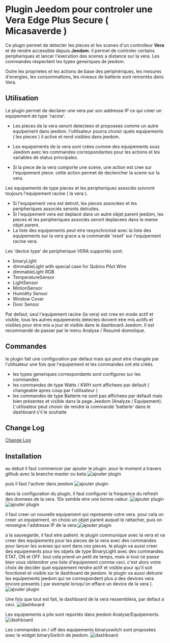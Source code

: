 # Plugin Jeedom pour controler une Vera Edge Plus Secure ( Micasaverde )

Ce plugin permet de detecter les pieces et les scenes d'un controlleur **Vera** et de rendre accessible depuis **Jeedom**. il permet de controler certains peripheriques et lancer l'execution des scenes a distance sur la vera. Les commandes respectent les types generiques de jeedom.

Outre les proprietes et les actions de base des périphériques, les mesures d'energies, les consommations, les niveaux de batterie sont remontés dans Vera.

## Utilisation

Le plugin permet de declarer une vera par son addresse IP ce qui creer un equipement de type 'racine'.
- Les pieces de la vera seront detectees et proposees comme un autre equipement dans jeedom. l'utilisateur pourra choisir quels equipements ( les pieces ) il active et rend visibles dans jeedom.

- Les equipements de la vera sont crées comme des equipements sous Jeedom avec les commandes correspondantes pour les actions et les variables de status principales. 

- Si la piece de la vera comporte une scene,  une action est cree sur l'equipement piece. cette action permet de declencher la scene sur la vera.

Les equipements de type pieces et les peripheriques associés suivront toujours l'equipement racine ( la vera ). 
* Si l'equipement vera est detruit, les pieces associées et les peripheriques associés seronts detruites.
* Si l'equipement vera est deplacé dans un autre objet parent jeedom, les pieces et les peripheriques associés seront deplacees dans le meme objet parent.
* La liste des equipements peut etre resynchronisé avec la liste des equipements sur la vera grace a la commande 'reset' sur l'equipement racine vera.

Les 'device type' de peripherique VERA supportés sont:
  - binaryLight 
  - dimmableLight with special case for Qubino Pilot Wire
  - dimmableLight RGB
  - TemperatureSensor
  - LightSensor
  - MotionSensor
  - Humidity Sensor
  - Window Cover
  - Door Sensor

Par defaut, seul l'equipement racine (la vera) est cree en mode actif et visible, tous les autres equipements detectes doivent etre mis actifs et visibles pour etre mis a jour et visible dans le dashboard Jeedom.  Il est recommandé de passer par le menu Analyse / Resumé domotique.

## Commandes

le plugin fait une configuration par defaut mais qui peut etre changée par l'utilisateur une fois que l'equipement et les commandes ont ete créés. 

- les types generiques correspondants sont configures sur les commandes
- les commandes de type Watts / KWH sont affichees par default ( changeable apres coup par l'utilisateur )
- les commandes de type Batterie ne sont pas affichees par default mais bien présentes et visible dans la page Jeedom (Analyze / Equipement). L'utilisateur peut choisir de rendre la commande 'batterie' dans le dashboard s'il le souhaite

## Change Log

[Change Log](changelog.md)

## Installation

au debut il faut commencer par ajouter le plugin. pour le moment a travers github avec la branche master ou beta
![ajouter plugin](../images/ajouterplugin.png)

puis il faut l'activer dans jeedom
![ajouter plugin](../images/activerplugin.png)

dans la configuration du plugin, il faut configurer la frequence du refresh des donnees de la vera. 10s semble etre une bonne valeur.
![ajouter plugin](../images/configuration.png)
![ajouter plugin](../images/configurerrefresh.png)

il faut creer un nouvelle equipement qui represente votre vera. pour cela on creer un equipement, on choisi un objet parent auquel le rattacher, puis on renseigne l'addresse IP de la vera
![ajouter plugin](../images/ipaddress.png)

a la sauvegarde, il faut etre patient. le plugin communique avec la vera et va creer des equipements pour les pieces de la vera avec des commandes pour lancer les scenes qui sont dans ces pieces. le plugin va aussi creer des equipements pour les objets de type BinaryLight avec des commandes ETAT, ON et OFF. tout cela prend un petit de temps, mais si tout ce passe bien vous obtiendrer une liste d'equipement comme ceci. c'est alors votre choix de decider quel equipement rendre actif et visible pour qu'il soit fonctionel et visible sur le dashboard de jeedom.
le plugin va aussi detruire les equipements jeedom qui ne correspondent plus a des devices vera encore presents ( par exemple lorsqu'on efface un device de la vera ).
![ajouter plugin](../images/equipements.png)

Une fois que tout est fait, le dashboard de la vera ressemblera, par defaut a ceci.
![dashboard](../images/veradashboard.png)

Les equipements a pile sont reportés dans jeedom Analyse/Equipements.
![dashboard](../images/batterylevels.png)

Les commandes on / off des equipements binaryswitch sont proposées avec le widget binarySwitch de jeedom.
![dashboard](../images/binaryswitch.png)

